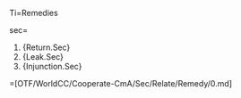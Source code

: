 Ti=Remedies

sec=<ol><li>{Return.Sec}<li>{Leak.Sec}<li>{Injunction.Sec}</ol>

=[OTF/WorldCC/Cooperate-CmA/Sec/Relate/Remedy/0.md]
